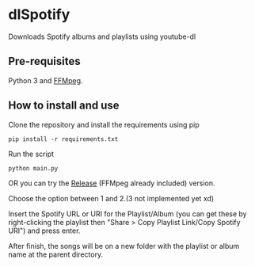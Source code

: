 # dlSpotify
Downloads Spotify albums and playlists using youtube-dl

## Pre-requisites
Python 3 and [FFMpeg](https://ffmpeg.org/download.html).

## How to install and use
Clone the repository and install the requirements using pip
```
pip install -r requirements.txt
```

Run the script
```
python main.py
```

OR you can try the [Release](https://github.com/gbrlalmd/dlSpotify/releases/) (FFMpeg already included) version.

Choose the option between 1 and 2.(3 not implemented yet xd)

Insert the Spotify URL or URI for the Playlist/Album (you can get these by right-clicking the playlist then "Share > Copy Playlist Link/Copy Spotify URI") and press enter.

After finish, the songs will be on a new folder with the playlist or album name at the parent directory.
